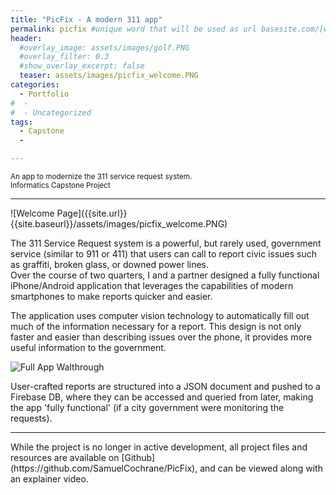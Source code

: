 ```yaml
---
title: "PicFix - A modern 311 app"
permalink: picfix #unique word that will be used as url basesite.com/[word]
header:
  #overlay_image: assets/images/golf.PNG
  #overlay_filter: 0.3
  #show_overlay_excerpt: false
  teaser: assets/images/picfix_welcome.PNG
categories:
  - Portfolio
#  -
#  - Uncategorized
tags:
  - Capstone
  -

---
```


<small>An app to modernize the 311 service request system.</br>
Informatics Capstone Project</small>
<hr>
![Welcome Page]({{site.url}}{{site.baseurl}}/assets/images/picfix_welcome.PNG)

The 311 Service Request system is a powerful, but rarely used, government service (similar to 911 or 411) that users can call to report civic issues such as graffiti, broken glass, or downed power lines.
<br>
Over the course of two quarters, I and a partner designed a fully functional iPhone/Android application that leverages the capabilities of modern
smartphones to make reports quicker and easier.

The application uses computer vision technology to automatically fill out much of the information necessary for a report.
This design is not only faster and easier than describing issues over the phone, it provides more useful information to the government.

![Full App Walthrough]({{site.url}}{{site.baseurl}}/assets/images/fullReport.gif)

User-crafted reports are structured into a JSON document and pushed to a Firebase DB, where they can be accessed and queried from later, making the app 'fully functional' (if a city government were monitoring the requests).

<hr>
While the project is no longer in active development, all project files and resources are available on [Github](https://github.com/SamuelCochrane/PicFix), and can be viewed along with an explainer video.
